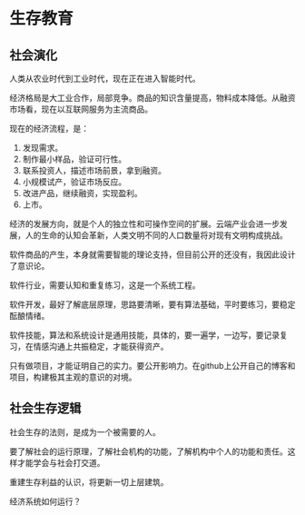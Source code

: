 # 生存教育

## 社会演化

人类从农业时代到工业时代，现在正在进入智能时代。

经济格局是大工业合作，局部竞争。商品的知识含量提高，物料成本降低。从融资市场看，现在以互联网服务为主流商品。

现在的经济流程，是：

1. 发现需求。
2. 制作最小样品，验证可行性。
3. 联系投资人，描述市场前景，拿到融资。
4. 小规模试产，验证市场反应。
5. 改进产品，继续融资，实现盈利。
6. 上市。

经济的发展方向，就是个人的独立性和可操作空间的扩展。云端产业会进一步发展，人的生命的认知会革新，人类文明不同的人口数量将对现有文明构成挑战。

软件商品的产生，本身就需要智能的理论支持，但目前公开的还没有，我因此设计了意识论。

软件行业，需要认知和重复练习，这是一个系统工程。

软件开发，最好了解底层原理，思路要清晰，要有算法基础，平时要练习，要稳定酝酿情绪。

软件技能，算法和系统设计是通用技能，具体的，要一遍学，一边写，要记录复习，在情感沟通上共振稳定，才能获得资产。

只有做项目，才能证明自己的实力。要公开影响力。在github上公开自己的博客和项目，构建极其主观的意识的对境。

## 社会生存逻辑

社会生存的法则，是成为一个被需要的人。

要了解社会的运行原理，了解社会机构的功能，了解机构中个人的功能和责任。这样才能学会与社会打交道。

重建生存利益的认识，将更新一切上层建筑。

经济系统如何运行？
